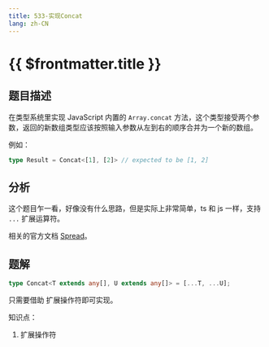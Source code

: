 ```yaml
---
title: 533-实现Concat
lang: zh-CN
---
```


# {{ $frontmatter.title }}

## 题目描述

在类型系统里实现 JavaScript 内置的 `Array.concat` 方法，这个类型接受两个参数，返回的新数组类型应该按照输入参数从左到右的顺序合并为一个新的数组。

例如：

```ts
type Result = Concat<[1], [2]> // expected to be [1, 2]
```

## 分析

这个题目乍一看，好像没有什么思路，但是实际上非常简单，ts 和 js 一样，支持 `...` 扩展运算符。

相关的官方文档 [Spread](https://www.typescriptlang.org/docs/handbook/variable-declarations.html#spread)。

## 题解

```ts
type Concat<T extends any[], U extends any[]> = [...T, ...U];
```

只需要借助 扩展操作符即可实现。

知识点：
1. 扩展操作符

